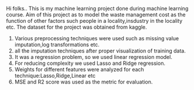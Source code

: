 Hi folks..
This is my machine learning project done during machine learning course.
Aim of this project as to model the waste management cost as the function of other factors such people in a locality,insdustry in the locality etc.
The dataset for the project was obtained from kaggle.


1. Various preprocessing techniques were used such as missing value imputation,log transformations etc.
2. all the imputation techniques after proper visualization of training data.
3. It was a regression problem, so we used linear regression model.
4. For reducing complexity we used Lasso and Ridge regression.
5. Weights for different features were analyzed for each technique:Lasso,Ridge,Linear etc
6. MSE and R2 score was used as the metric for evaluation.
